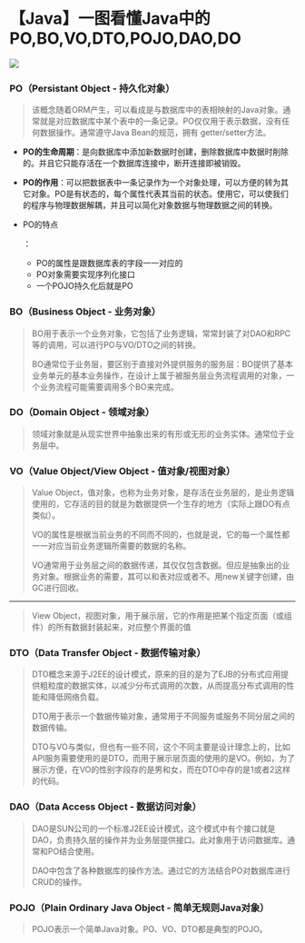# 【Java】一图看懂Java中的PO,BO,VO,DTO,POJO,DAO,DO


<!--more-->

![](https://p6-juejin.byteimg.com/tos-cn-i-k3u1fbpfcp/7456c802d1894835a04d89c52735cc3b~tplv-k3u1fbpfcp-zoom-in-crop-mark:4536:0:0:0.awebp)

### PO（Persistant Object - 持久化对象）

> 该概念随着ORM产生，可以看成是与数据库中的表相映射的Java对象。通常就是对应数据库中某个表中的一条记录。PO仅仅用于表示数据，没有任何数据操作。通常遵守Java Bean的规范，拥有 getter/setter方法。

- **PO的生命周期**：是向数据库中添加新数据时创建，删除数据库中数据时削除的。并且它只能存活在一个数据库连接中，断开连接即被销毁。

- **PO的作用**：可以把数据表中一条记录作为一个对象处理，可以方便的转为其它对象。PO是有状态的，每个属性代表其当前的状态。使用它，可以使我们的程序与物理数据解耦，并且可以简化对象数据与物理数据之间的转换。

- PO的特点

  ：

  - PO的属性是跟数据库表的字段一一对应的
  - PO对象需要实现序列化接口
  - 一个POJO持久化后就是PO

### BO（Business Object - 业务对象）

> BO用于表示一个业务对象，它包括了业务逻辑，常常封装了对DAO和RPC等的调用，可以进行PO与VO/DTO之间的转换。
>
> BO通常位于业务层，要区别于直接对外提供服务的服务层：BO提供了基本业务单元的基本业务操作，在设计上属于被服务层业务流程调用的对象，一个业务流程可能需要调用多个BO来完成。

### DO（Domain Object - 领域对象）

> 领域对象就是从现实世界中抽象出来的有形或无形的业务实体。通常位于业务层中。

### VO（Value Object/View Object - 值对象/视图对象）

> Value Object，值对象，也称为业务对象，是存活在业务层的，是业务逻辑使用的，它存活的目的就是为数据提供一个生存的地方（实际上跟DO有点类似）。
>
> VO的属性是根据当前业务的不同而不同的，也就是说，它的每一个属性都一一对应当前业务逻辑所需要的数据的名称。
>
> VO通常用于业务层之间的数据传递，其仅仅包含数据。但应是抽象出的业务对象。根据业务的需要，其可以和表对应或者不。用new关键字创建，由GC进行回收。

------

> View Object，视图对象，用于展示层，它的作用是把某个指定页面（或组件）的所有数据封装起来，对应整个界面的值

### DTO（Data Transfer Object - 数据传输对象）

> DTO概念来源于J2EE的设计模式，原来的目的是为了EJB的分布式应用提供粗粒度的数据实体，以减少分布式调用的次数，从而提高分布式调用的性能和降低网络负载。
>
> DTO用于表示一个数据传输对象，通常用于不同服务或服务不同分层之间的数据传输。
>
> DTO与VO与类似，但也有一些不同，这个不同主要是设计理念上的，比如API服务需要使用的是DTO，而用于展示层页面的使用的是VO。例如，为了展示方便，在VO的性别字段存的是男和女，而在DTO中存的是1或者2这样的代码。

### DAO（Data Access Object - 数据访问对象）

> DAO是SUN公司的一个标准J2EE设计模式，这个模式中有个接口就是 DAO，负责持久层的操作并为业务层提供接口。此对象用于访问数据库。通常和PO结合使用。
>
> DAO中包含了各种数据库的操作方法。通过它的方法结合PO对数据库进行CRUD的操作。

### POJO（Plain Ordinary Java Object - 简单无规则Java对象）

> POJO表示一个简单Java对象。PO、VO、DTO都是典型的POJO。
